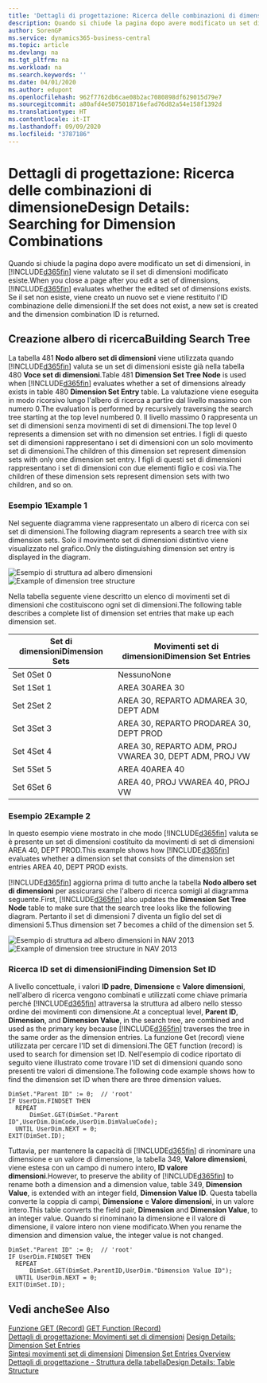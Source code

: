 ```yaml
---
title: 'Dettagli di progettazione: Ricerca delle combinazioni di dimensione | Microsoft Docs'
description: Quando si chiude la pagina dopo avere modificato un set di dimensioni, in Business Central viene valutato se il set di dimensioni modificato esiste. Se il set non esiste, viene creato un nuovo set e viene restituito l'ID combinazione delle dimensioni.
author: SorenGP
ms.service: dynamics365-business-central
ms.topic: article
ms.devlang: na
ms.tgt_pltfrm: na
ms.workload: na
ms.search.keywords: ''
ms.date: 04/01/2020
ms.author: edupont
ms.openlocfilehash: 962f7762db6cae08b2ac7080898df629015d79e7
ms.sourcegitcommit: a80afd4e5075018716efad76d82a54e158f1392d
ms.translationtype: HT
ms.contentlocale: it-IT
ms.lasthandoff: 09/09/2020
ms.locfileid: "3787186"
---
```

# <a name="design-details-searching-for-dimension-combinations"></a><span data-ttu-id="31bf5-104">Dettagli di progettazione: Ricerca delle combinazioni di dimensione</span><span class="sxs-lookup"><span data-stu-id="31bf5-104">Design Details: Searching for Dimension Combinations</span></span>
<span data-ttu-id="31bf5-105">Quando si chiude la pagina dopo avere modificato un set di dimensioni, in [!INCLUDE[d365fin](includes/d365fin_md.md)] viene valutato se il set di dimensioni modificato esiste.</span><span class="sxs-lookup"><span data-stu-id="31bf5-105">When you close a page after you edit a set of dimensions, [!INCLUDE[d365fin](includes/d365fin_md.md)] evaluates whether the edited set of dimensions exists.</span></span> <span data-ttu-id="31bf5-106">Se il set non esiste, viene creato un nuovo set e viene restituito l'ID combinazione delle dimensioni.</span><span class="sxs-lookup"><span data-stu-id="31bf5-106">If the set does not exist, a new set is created and the dimension combination ID is returned.</span></span>  

## <a name="building-search-tree"></a><span data-ttu-id="31bf5-107">Creazione albero di ricerca</span><span class="sxs-lookup"><span data-stu-id="31bf5-107">Building Search Tree</span></span>  
 <span data-ttu-id="31bf5-108">La tabella 481 **Nodo albero set di dimensioni** viene utilizzata quando [!INCLUDE[d365fin](includes/d365fin_md.md)] valuta se un set di dimensioni esiste già nella tabella 480 **Voce set di dimensioni**.</span><span class="sxs-lookup"><span data-stu-id="31bf5-108">Table 481 **Dimension Set Tree Node** is used when [!INCLUDE[d365fin](includes/d365fin_md.md)] evaluates whether a set of dimensions already exists in table 480 **Dimension Set Entry** table.</span></span> <span data-ttu-id="31bf5-109">La valutazione viene eseguita in modo ricorsivo lungo l'albero di ricerca a partire dal livello massimo con numero 0.</span><span class="sxs-lookup"><span data-stu-id="31bf5-109">The evaluation is performed by recursively traversing the search tree starting at the top level numbered 0.</span></span> <span data-ttu-id="31bf5-110">Il livello massimo 0 rappresenta un set di dimensioni senza movimenti di set di dimensioni.</span><span class="sxs-lookup"><span data-stu-id="31bf5-110">The top level 0 represents a dimension set with no dimension set entries.</span></span> <span data-ttu-id="31bf5-111">I figli di questo set di dimensioni rappresentano i set di dimensioni con un solo movimento set di dimensioni.</span><span class="sxs-lookup"><span data-stu-id="31bf5-111">The children of this dimension set represent dimension sets with only one dimension set entry.</span></span> <span data-ttu-id="31bf5-112">I figli di questi set di dimensioni rappresentano i set di dimensioni con due elementi figlio e così via.</span><span class="sxs-lookup"><span data-stu-id="31bf5-112">The children of these dimension sets represent dimension sets with two children, and so on.</span></span>  

### <a name="example-1"></a><span data-ttu-id="31bf5-113">Esempio 1</span><span class="sxs-lookup"><span data-stu-id="31bf5-113">Example 1</span></span>  
 <span data-ttu-id="31bf5-114">Nel seguente diagramma viene rappresentato un albero di ricerca con sei set di dimensioni.</span><span class="sxs-lookup"><span data-stu-id="31bf5-114">The following diagram represents a search tree with six dimension sets.</span></span> <span data-ttu-id="31bf5-115">Solo il movimento set di dimensioni distintivo viene visualizzato nel grafico.</span><span class="sxs-lookup"><span data-stu-id="31bf5-115">Only the distinguishing dimension set entry is displayed in the diagram.</span></span>  

 <span data-ttu-id="31bf5-116">![Esempio di struttura ad albero dimensioni](media/nav2013_dimension_tree.png "Esempio di struttura ad albero dimensioni")</span><span class="sxs-lookup"><span data-stu-id="31bf5-116">![Example of dimension tree structure](media/nav2013_dimension_tree.png "Example of dimension tree structure")</span></span>  

 <span data-ttu-id="31bf5-117">Nella tabella seguente viene descritto un elenco di movimenti set di dimensioni che costituiscono ogni set di dimensioni.</span><span class="sxs-lookup"><span data-stu-id="31bf5-117">The following table describes a complete list of dimension set entries that make up each dimension set.</span></span>  

|<span data-ttu-id="31bf5-118">Set di dimensioni</span><span class="sxs-lookup"><span data-stu-id="31bf5-118">Dimension Sets</span></span>|<span data-ttu-id="31bf5-119">Movimenti set di dimensioni</span><span class="sxs-lookup"><span data-stu-id="31bf5-119">Dimension Set Entries</span></span>|  
|--------------------|---------------------------|  
|<span data-ttu-id="31bf5-120">Set 0</span><span class="sxs-lookup"><span data-stu-id="31bf5-120">Set 0</span></span>|<span data-ttu-id="31bf5-121">Nessuno</span><span class="sxs-lookup"><span data-stu-id="31bf5-121">None</span></span>|  
|<span data-ttu-id="31bf5-122">Set 1</span><span class="sxs-lookup"><span data-stu-id="31bf5-122">Set 1</span></span>|<span data-ttu-id="31bf5-123">AREA 30</span><span class="sxs-lookup"><span data-stu-id="31bf5-123">AREA 30</span></span>|  
|<span data-ttu-id="31bf5-124">Set 2</span><span class="sxs-lookup"><span data-stu-id="31bf5-124">Set 2</span></span>|<span data-ttu-id="31bf5-125">AREA 30, REPARTO ADM</span><span class="sxs-lookup"><span data-stu-id="31bf5-125">AREA 30, DEPT ADM</span></span>|  
|<span data-ttu-id="31bf5-126">Set 3</span><span class="sxs-lookup"><span data-stu-id="31bf5-126">Set 3</span></span>|<span data-ttu-id="31bf5-127">AREA 30, REPARTO PROD</span><span class="sxs-lookup"><span data-stu-id="31bf5-127">AREA 30, DEPT PROD</span></span>|  
|<span data-ttu-id="31bf5-128">Set 4</span><span class="sxs-lookup"><span data-stu-id="31bf5-128">Set 4</span></span>|<span data-ttu-id="31bf5-129">AREA 30, REPARTO ADM, PROJ VW</span><span class="sxs-lookup"><span data-stu-id="31bf5-129">AREA 30, DEPT ADM, PROJ VW</span></span>|  
|<span data-ttu-id="31bf5-130">Set 5</span><span class="sxs-lookup"><span data-stu-id="31bf5-130">Set 5</span></span>|<span data-ttu-id="31bf5-131">AREA 40</span><span class="sxs-lookup"><span data-stu-id="31bf5-131">AREA 40</span></span>|  
|<span data-ttu-id="31bf5-132">Set 6</span><span class="sxs-lookup"><span data-stu-id="31bf5-132">Set 6</span></span>|<span data-ttu-id="31bf5-133">AREA 40, PROJ VW</span><span class="sxs-lookup"><span data-stu-id="31bf5-133">AREA 40, PROJ VW</span></span>|  

### <a name="example-2"></a><span data-ttu-id="31bf5-134">Esempio 2</span><span class="sxs-lookup"><span data-stu-id="31bf5-134">Example 2</span></span>  
 <span data-ttu-id="31bf5-135">In questo esempio viene mostrato in che modo [!INCLUDE[d365fin](includes/d365fin_md.md)] valuta se è presente un set di dimensioni costituito da movimenti di set di dimensioni AREA 40, DEPT PROD.</span><span class="sxs-lookup"><span data-stu-id="31bf5-135">This example shows how [!INCLUDE[d365fin](includes/d365fin_md.md)] evaluates whether a dimension set that consists of the dimension set entries AREA 40, DEPT PROD exists.</span></span>  

 <span data-ttu-id="31bf5-136">[!INCLUDE[d365fin](includes/d365fin_md.md)] aggiorna prima di tutto anche la tabella **Nodo albero set di dimensioni** per assicurarsi che l'albero di ricerca somigli al diagramma seguente.</span><span class="sxs-lookup"><span data-stu-id="31bf5-136">First, [!INCLUDE[d365fin](includes/d365fin_md.md)] also updates the **Dimension Set Tree Node** table to make sure that the search tree looks like the following diagram.</span></span> <span data-ttu-id="31bf5-137">Pertanto il set di dimensioni 7 diventa un figlio del set di dimensioni 5.</span><span class="sxs-lookup"><span data-stu-id="31bf5-137">Thus dimension set 7 becomes a child of the dimension set 5.</span></span>  

 <span data-ttu-id="31bf5-138">![Esempio di struttura ad albero dimensioni in NAV 2013](media/nav2013_dimension_tree_example2.png "Esempio di struttura ad albero dimensioni in NAV 2013")</span><span class="sxs-lookup"><span data-stu-id="31bf5-138">![Example of dimension tree structure in NAV 2013](media/nav2013_dimension_tree_example2.png "Example of dimension tree structure in NAV 2013")</span></span>  

### <a name="finding-dimension-set-id"></a><span data-ttu-id="31bf5-139">Ricerca ID set di dimensioni</span><span class="sxs-lookup"><span data-stu-id="31bf5-139">Finding Dimension Set ID</span></span>  
 <span data-ttu-id="31bf5-140">A livello concettuale, i valori **ID padre**, **Dimensione** e **Valore dimensioni**, nell'albero di ricerca vengono combinati e utilizzati come chiave primaria perché [!INCLUDE[d365fin](includes/d365fin_md.md)] attraversa la struttura ad albero nello stesso ordine dei movimenti con dimensione.</span><span class="sxs-lookup"><span data-stu-id="31bf5-140">At a conceptual level, **Parent ID**, **Dimension**, and **Dimension Value**, in the search tree, are combined and used as the primary key because [!INCLUDE[d365fin](includes/d365fin_md.md)] traverses the tree in the same order as the dimension entries.</span></span> <span data-ttu-id="31bf5-141">La funzione Get (record) viene utilizzata per cercare l'ID set di dimensioni.</span><span class="sxs-lookup"><span data-stu-id="31bf5-141">The GET function (record) is used to search for dimension set ID.</span></span> <span data-ttu-id="31bf5-142">Nell'esempio di codice riportato di seguito viene illustrato come trovare l'ID set di dimensioni quando sono presenti tre valori di dimensione.</span><span class="sxs-lookup"><span data-stu-id="31bf5-142">The following code example shows how to find the dimension set ID when there are three dimension values.</span></span>  

```  
DimSet."Parent ID" := 0;  // 'root'  
IF UserDim.FINDSET THEN  
  REPEAT  
      DimSet.GET(DimSet."Parent ID",UserDim.DimCode,UserDim.DimValueCode);  
  UNTIL UserDim.NEXT = 0;  
EXIT(DimSet.ID);  

```  

<span data-ttu-id="31bf5-143">Tuttavia, per mantenere la capacità di [!INCLUDE[d365fin](includes/d365fin_md.md)] di rinominare una dimensione e un valore di dimensione, la tabella 349, **Valore dimensioni**, viene estesa con un campo di numero intero, **ID valore dimensioni**.</span><span class="sxs-lookup"><span data-stu-id="31bf5-143">However, to preserve the ability of [!INCLUDE[d365fin](includes/d365fin_md.md)] to rename both a dimension and a dimension value, table 349, **Dimension Value**, is extended with an integer field, **Dimension Value ID**.</span></span> <span data-ttu-id="31bf5-144">Questa tabella converte la coppia di campi, **Dimensione** e **Valore dimensioni**, in un valore intero.</span><span class="sxs-lookup"><span data-stu-id="31bf5-144">This table converts the field pair, **Dimension** and **Dimension Value**, to an integer value.</span></span> <span data-ttu-id="31bf5-145">Quando si rinominano la dimensione e il valore di dimensione, il valore intero non viene modificato.</span><span class="sxs-lookup"><span data-stu-id="31bf5-145">When you rename the dimension and dimension value, the integer value is not changed.</span></span>  

```  
DimSet."Parent ID" := 0;  // 'root'  
IF UserDim.FINDSET THEN  
  REPEAT  
      DimSet.GET(DimSet.ParentID,UserDim."Dimension Value ID");  
  UNTIL UserDim.NEXT = 0;  
EXIT(DimSet.ID);  

```  

## <a name="see-also"></a><span data-ttu-id="31bf5-146">Vedi anche</span><span class="sxs-lookup"><span data-stu-id="31bf5-146">See Also</span></span>  
 <span data-ttu-id="31bf5-147">[Funzione GET (Record)](/dynamics-nav/GET-Function--Record-)  </span><span class="sxs-lookup"><span data-stu-id="31bf5-147">[GET Function (Record)](/dynamics-nav/GET-Function--Record-)  </span></span>  
 <span data-ttu-id="31bf5-148">[Dettagli di progettazione: Movimenti set di dimensioni](design-details-dimension-set-entries.md) </span><span class="sxs-lookup"><span data-stu-id="31bf5-148">[Design Details: Dimension Set Entries](design-details-dimension-set-entries.md) </span></span>  
 <span data-ttu-id="31bf5-149">[Sintesi movimenti set di dimensioni](design-details-dimension-set-entries-overview.md) </span><span class="sxs-lookup"><span data-stu-id="31bf5-149">[Dimension Set Entries Overview](design-details-dimension-set-entries-overview.md) </span></span>  
 [<span data-ttu-id="31bf5-150">Dettagli di progettazione - Struttura della tabella</span><span class="sxs-lookup"><span data-stu-id="31bf5-150">Design Details: Table Structure</span></span>](design-details-table-structure.md)   
 
